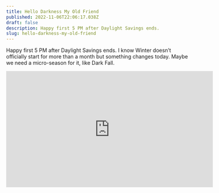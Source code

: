 ```yaml
---
title: Hello Darkness My Old Friend
published: 2022-11-06T22:06:17.038Z
draft: false
description: Happy first 5 PM after Daylight Savings ends.
slug: hello-darkness-my-old-friend
---
```

Happy first 5 PM after Daylight Savings ends. I know Winter doesn’t officially start for more than a month but something changes today. Maybe we need a micro-season for it, like Dark Fall.

<iframe width="560" height="315" src="https://www.youtube.com/embed/xUZgM96XY7s" title="YouTube video player" frameborder="0" allow="accelerometer; autoplay; clipboard-write; encrypted-media; gyroscope; picture-in-picture" allowfullscreen></iframe>